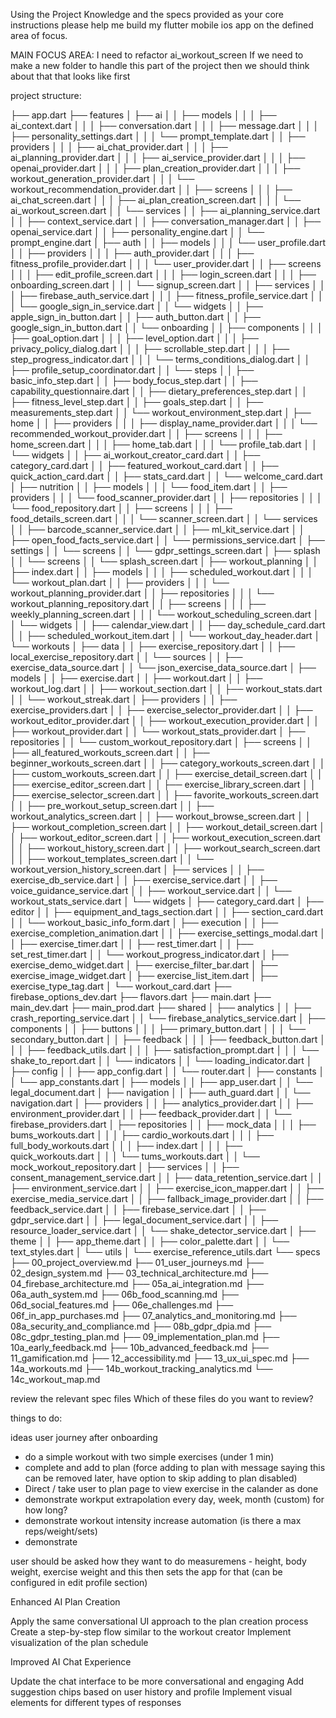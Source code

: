 Using the Project Knowledge and the specs provided as your core instructions please help me build my flutter mobile ios app on the defined area of focus. 

MAIN FOCUS AREA:
I need to refactor ai_workout_screen
If we need to make a new folder to handle this part of the project then we should think about that that looks like first

project structure: 

├── app.dart
├── features
│   ├── ai
│   │   ├── models
│   │   │   ├── ai_context.dart
│   │   │   ├── conversation.dart
│   │   │   ├── message.dart
│   │   │   ├── personality_settings.dart
│   │   │   └── prompt_template.dart
│   │   ├── providers
│   │   │   ├── ai_chat_provider.dart
│   │   │   ├── ai_planning_provider.dart
│   │   │   ├── ai_service_provider.dart
│   │   │   ├── openai_provider.dart
│   │   │   ├── plan_creation_provider.dart
│   │   │   ├── workout_generation_provider.dart
│   │   │   └── workout_recommendation_provider.dart
│   │   ├── screens
│   │   │   ├── ai_chat_screen.dart
│   │   │   ├── ai_plan_creation_screen.dart
│   │   │   └── ai_workout_screen.dart
│   │   └── services
│   │       ├── ai_planning_service.dart
│   │       ├── context_service.dart
│   │       ├── conversation_manager.dart
│   │       ├── openai_service.dart
│   │       ├── personality_engine.dart
│   │       └── prompt_engine.dart
│   ├── auth
│   │   ├── models
│   │   │   └── user_profile.dart
│   │   ├── providers
│   │   │   ├── auth_provider.dart
│   │   │   ├── fitness_profile_provider.dart
│   │   │   └── user_provider.dart
│   │   ├── screens
│   │   │   ├── edit_profile_screen.dart
│   │   │   ├── login_screen.dart
│   │   │   ├── onboarding_screen.dart
│   │   │   └── signup_screen.dart
│   │   ├── services
│   │   │   ├── firebase_auth_service.dart
│   │   │   ├── fitness_profile_service.dart
│   │   │   └── google_sign_in_service.dart
│   │   └── widgets
│   │       ├── apple_sign_in_button.dart
│   │       ├── auth_button.dart
│   │       ├── google_sign_in_button.dart
│   │       └── onboarding
│   │           ├── components
│   │           │   ├── goal_option.dart
│   │           │   ├── level_option.dart
│   │           │   ├── privacy_policy_dialog.dart
│   │           │   ├── scrollable_step.dart
│   │           │   ├── step_progress_indicator.dart
│   │           │   └── terms_conditions_dialog.dart
│   │           ├── profile_setup_coordinator.dart
│   │           └── steps
│   │               ├── basic_info_step.dart
│   │               ├── body_focus_step.dart
│   │               ├── capability_questionnaire.dart
│   │               ├── dietary_preferences_step.dart
│   │               ├── fitness_level_step.dart
│   │               ├── goals_step.dart
│   │               ├── measurements_step.dart
│   │               └── workout_environment_step.dart
│   ├── home
│   │   ├── providers
│   │   │   ├── display_name_provider.dart
│   │   │   └── recommended_workout_provider.dart
│   │   ├── screens
│   │   │   ├── home_screen.dart
│   │   │   ├── home_tab.dart
│   │   │   └── profile_tab.dart
│   │   └── widgets
│   │       ├── ai_workout_creator_card.dart
│   │       ├── category_card.dart
│   │       ├── featured_workout_card.dart
│   │       ├── quick_action_card.dart
│   │       ├── stats_card.dart
│   │       └── welcome_card.dart
│   ├── nutrition
│   │   ├── models
│   │   │   └── food_item.dart
│   │   ├── providers
│   │   │   └── food_scanner_provider.dart
│   │   ├── repositories
│   │   │   └── food_repository.dart
│   │   ├── screens
│   │   │   ├── food_details_screen.dart
│   │   │   └── scanner_screen.dart
│   │   └── services
│   │       ├── barcode_scanner_service.dart
│   │       ├── ml_kit_service.dart
│   │       ├── open_food_facts_service.dart
│   │       └── permissions_service.dart
│   ├── settings
│   │   └── screens
│   │       └── gdpr_settings_screen.dart
│   ├── splash
│   │   └── screens
│   │       └── splash_screen.dart
│   ├── workout_planning
│   │   ├── index.dart
│   │   ├── models
│   │   │   ├── scheduled_workout.dart
│   │   │   └── workout_plan.dart
│   │   ├── providers
│   │   │   └── workout_planning_provider.dart
│   │   ├── repositories
│   │   │   └── workout_planning_repository.dart
│   │   ├── screens
│   │   │   ├── weekly_planning_screen.dart
│   │   │   └── workout_scheduling_screen.dart
│   │   └── widgets
│   │       ├── calendar_view.dart
│   │       ├── day_schedule_card.dart
│   │       ├── scheduled_workout_item.dart
│   │       └── workout_day_header.dart
│   └── workouts
│       ├── data
│       │   ├── exercise_repository.dart
│       │   ├── local_exercise_repository.dart
│       │   └── sources
│       │       ├── exercise_data_source.dart
│       │       └── json_exercise_data_source.dart
│       ├── models
│       │   ├── exercise.dart
│       │   ├── workout.dart
│       │   ├── workout_log.dart
│       │   ├── workout_section.dart
│       │   ├── workout_stats.dart
│       │   └── workout_streak.dart
│       ├── providers
│       │   ├── exercise_providers.dart
│       │   ├── exercise_selector_provider.dart
│       │   ├── workout_editor_provider.dart
│       │   ├── workout_execution_provider.dart
│       │   ├── workout_provider.dart
│       │   └── workout_stats_provider.dart
│       ├── repositories
│       │   └── custom_workout_repository.dart
│       ├── screens
│       │   ├── all_featured_workouts_screen.dart
│       │   ├── beginner_workouts_screen.dart
│       │   ├── category_workouts_screen.dart
│       │   ├── custom_workouts_screen.dart
│       │   ├── exercise_detail_screen.dart
│       │   ├── exercise_editor_screen.dart
│       │   ├── exercise_library_screen.dart
│       │   ├── exercise_selector_screen.dart
│       │   ├── favorite_workouts_screen.dart
│       │   ├── pre_workout_setup_screen.dart
│       │   ├── workout_analytics_screen.dart
│       │   ├── workout_browse_screen.dart
│       │   ├── workout_completion_screen.dart
│       │   ├── workout_detail_screen.dart
│       │   ├── workout_editor_screen.dart
│       │   ├── workout_execution_screen.dart
│       │   ├── workout_history_screen.dart
│       │   ├── workout_search_screen.dart
│       │   ├── workout_templates_screen.dart
│       │   └── workout_version_history_screen.dart
│       ├── services
│       │   ├── exercise_db_service.dart
│       │   ├── exercise_service.dart
│       │   ├── voice_guidance_service.dart
│       │   ├── workout_service.dart
│       │   └── workout_stats_service.dart
│       └── widgets
│           ├── category_card.dart
│           ├── editor
│           │   ├── equipment_and_tags_section.dart
│           │   ├── section_card.dart
│           │   └── workout_basic_info_form.dart
│           ├── execution
│           │   ├── exercise_completion_animation.dart
│           │   ├── exercise_settings_modal.dart
│           │   ├── exercise_timer.dart
│           │   ├── rest_timer.dart
│           │   ├── set_rest_timer.dart
│           │   └── workout_progress_indicator.dart
│           ├── exercise_demo_widget.dart
│           ├── exercise_filter_bar.dart
│           ├── exercise_image_widget.dart
│           ├── exercise_list_item.dart
│           ├── exercise_type_tag.dart
│           └── workout_card.dart
├── firebase_options_dev.dart
├── flavors.dart
├── main.dart
├── main_dev.dart
├── main_prod.dart
├── shared
│   ├── analytics
│   │   ├── crash_reporting_service.dart
│   │   └── firebase_analytics_service.dart
│   ├── components
│   │   ├── buttons
│   │   │   ├── primary_button.dart
│   │   │   └── secondary_button.dart
│   │   ├── feedback
│   │   │   ├── feedback_button.dart
│   │   │   ├── feedback_utils.dart
│   │   │   ├── satisfaction_prompt.dart
│   │   │   └── shake_to_report.dart
│   │   └── indicators
│   │       └── loading_indicator.dart
│   ├── config
│   │   ├── app_config.dart
│   │   └── router.dart
│   ├── constants
│   │   └── app_constants.dart
│   ├── models
│   │   ├── app_user.dart
│   │   └── legal_document.dart
│   ├── navigation
│   │   ├── auth_guard.dart
│   │   └── navigation.dart
│   ├── providers
│   │   ├── analytics_provider.dart
│   │   ├── environment_provider.dart
│   │   ├── feedback_provider.dart
│   │   └── firebase_providers.dart
│   ├── repositories
│   │   ├── mock_data
│   │   │   ├── bums_workouts.dart
│   │   │   ├── cardio_workouts.dart
│   │   │   ├── full_body_workouts.dart
│   │   │   ├── index.dart
│   │   │   ├── quick_workouts.dart
│   │   │   └── tums_workouts.dart
│   │   └── mock_workout_repository.dart
│   ├── services
│   │   ├── consent_management_service.dart
│   │   ├── data_retention_service.dart
│   │   ├── environment_service.dart
│   │   ├── exercise_icon_mapper.dart
│   │   ├── exercise_media_service.dart
│   │   ├── fallback_image_provider.dart
│   │   ├── feedback_service.dart
│   │   ├── firebase_service.dart
│   │   ├── gdpr_service.dart
│   │   ├── legal_document_service.dart
│   │   ├── resource_loader_service.dart
│   │   └── shake_detector_service.dart
│   ├── theme
│   │   ├── app_theme.dart
│   │   ├── color_palette.dart
│   │   └── text_styles.dart
│   └── utils
│       └── exercise_reference_utils.dart
└── specs
    ├── 00_project_overview.md
    ├── 01_user_journeys.md
    ├── 02_design_system.md
    ├── 03_technical_architecture.md
    ├── 04_firebase_architecture.md
    ├── 05a_ai_integration.md
    ├── 06a_auth_system.md
    ├── 06b_food_scanning.md
    ├── 06d_social_features.md
    ├── 06e_challenges.md
    ├── 06f_in_app_purchases.md
    ├── 07_analytics_and_monitoring.md
    ├── 08a_security_and_compliance.md
    ├── 08b_gdpr_dpia.md
    ├── 08c_gdpr_testing_plan.md
    ├── 09_implementation_plan.md
    ├── 10a_early_feedback.md
    ├── 10b_advanced_feedback.md
    ├── 11_gamification.md
    ├── 12_accessibility.md
    ├── 13_ux_ui_spec.md
    ├── 14a_workouts.md
    ├── 14b_workout_tracking_analytics.md
    └── 14c_workout_map.md

review the relevant spec files
Which of these files do you want to review? 


things to do: 


ideas
user journey after onboarding
- do a simple workout with two simple exercises (under 1 min)
- complete and add to plan (force adding to plan with message saying this can be removed later, have option to skip adding to plan disabled)
- Direct / take user to plan page to view exercise in the calander as done
- demonstrate workput extrapolation every day, week, month (custom) for how long?
- demonstrate workout intensity increase automation (is there a max reps/weight/sets)
- demonstrate

user should be asked how they want to do measuremens - height, body weight, exercise weight and this then sets the app for that (can be configured in edit profile section)


Enhanced AI Plan Creation

Apply the same conversational UI approach to the plan creation process
Create a step-by-step flow similar to the workout creator
Implement visualization of the plan schedule


Improved AI Chat Experience

Update the chat interface to be more conversational and engaging
Add suggestion chips based on user history and profile
Implement visual elements for different types of responses